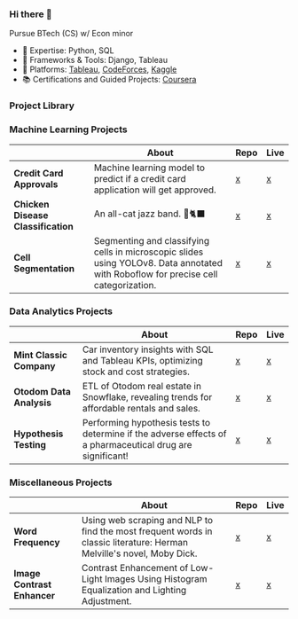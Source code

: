 ### Hi there 👋

Pursue BTech (CS) w/ Econ minor
- 🔭 Expertise: Python, SQL
- 🌱 Frameworks & Tools: Django, Tableau
- 🎯 Platforms: [Tableau](https://public.tableau.com/app/profile/rxhulshxrmx/vizzes), [CodeForces](https://codeforces.com/profile/rxhulshxrmx), [Kaggle](https://www.kaggle.com/rxhulshxrmx)
- 📚 Certifications and Guided Projects: [Coursera](https://www.coursera.org/learner/rxhulshxrmx)

### Project Library

### Machine Learning Projects
|     | About | Repo | Live |
| --------------- | ------- | -------| ------- |
| **Credit Card Approvals**   | Machine learning model to predict if a credit card application will get approved. | [x](https://github.com/rxhulshxrmx/credit_card_approvals)   | [x]()     |
| **Chicken Disease Classification**  | An all-cat jazz band. 🎷🐈‍⬛ | [x](https://github.com/rxhulshxrmx/chicken_disease_classification)   | [x]()     |
| **Cell Segmentation**  | Segmenting and classifying cells in microscopic slides using YOLOv8. Data annotated with Roboflow for precise cell categorization.  | [x](https://github.com/rxhulshxrmx/cell_segmentation)   | [x]()     |

### Data Analytics Projects
|     | About | Repo | Live |
| --------------- | ------- | -------| ------- |
| **Mint Classic Company**  | Car inventory insights with SQL and Tableau KPIs, optimizing stock and cost strategies. | [x](https://github.com/rxhulshxrmx/mint_classic_company)   | [x](https://bit.ly/tableau_mint_classic)     |
| **Otodom Data Analysis**  | ETL of Otodom real estate in Snowflake, revealing trends for affordable rentals and sales. | [x](https://github.com/rxhulshxrmx/otodom_data_analysis)   | [x](https://bit.ly/tableau_otodom_analysis)     |
| **Hypothesis Testing**  | Performing hypothesis tests to determine if the adverse effects of a pharmaceutical drug are significant! | [x](https://github.com/rxhulshxrmx/hypothesis_testing)   | [x]()     |

### Miscellaneous Projects
|     | About | Repo | Live |
| --------------- | ------- | -------| ------- |
| **Word Frequency**  | Using web scraping and NLP to find the most frequent words in classic literature: Herman Melville's novel, Moby Dick. | [x](https://github.com/rxhulshxrmx/word_frequency)   | [x](https://rebeccashoptaw.dev/ask-oscar-wilde)     |
| **Image Contrast Enhancer**  | Contrast Enhancement of Low-Light Images Using Histogram Equalization and Lighting Adjustment. | [x](https://github.com/rxhulshxrmx/image_contrast_enhancer)   | [x]()     |
